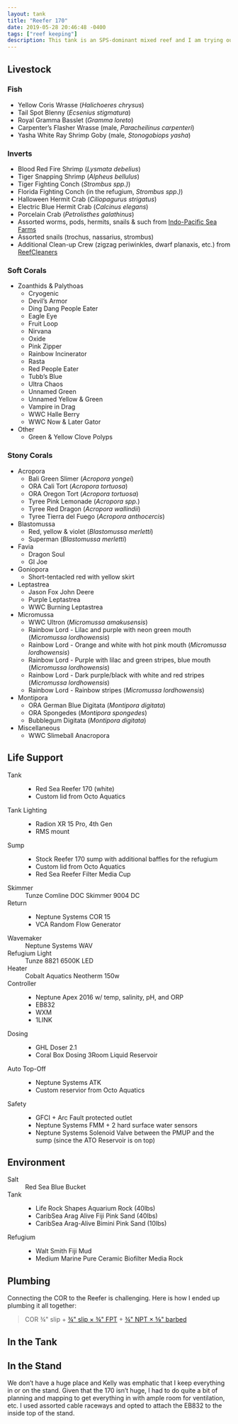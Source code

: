 ```yaml
---
layout: tank
title: "Reefer 170"
date: 2019-05-28 20:46:48 -0400
tags: ["reef keeping"]
description: This tank is an SPS-dominant mixed reef and I am trying out the Triton on this build.
---
```


## Livestock

### Fish

* Yellow Coris Wrasse (<i class="binomial">Halichoeres chrysus</i>)
* Tail Spot Blenny (<i class="binomial">Ecsenius stigmatura</i>)
* Royal Gramma Basslet (<i class="binomial">Gramma loreto</i>)
* Carpenter’s Flasher Wrasse (male, <i class="binomial">Paracheilinus carpenteri</i>)
* Yasha White Ray Shrimp Goby (male, <i class="binomial">Stonogobiops yasha</i>)

### Inverts

* Blood Red Fire Shrimp (<i class="binomial">Lysmata debelius</i>)
* Tiger Snapping Shrimp (<i class="binomial">Alpheus bellulus</i>)
* Tiger Fighting Conch (<i class="binomial">Strombus spp.)</i>)
* Florida Fighting Conch (in the refugium, <i class="binomial">Strombus spp.)</i>)
* Halloween Hermit Crab (<i class="binomial">Ciliopagurus strigatus</i>)
* Electric Blue Hermit Crab (<i class="binomial">Calcinus elegans</i>)
* Porcelain Crab (<i class="binomial">Petrolisthes galathinus</i>)
* Assorted worms, pods, hermits, snails & such from [Indo-Pacific Sea Farms](https://ipsf.com/)
* Assorted snails (trochus, nassarius, strombus)
* Additional Clean-up Crew (zigzag periwinkles, dwarf planaxis, etc.) from [ReefCleaners](https://www.reefcleaners.org/)

### Soft Corals

* Zoanthids & Palythoas
  * Cryogenic
  * Devil’s Armor
  * Ding Dang People Eater
  * Eagle Eye
  * Fruit Loop
  * Nirvana
  * Oxide
  * Pink Zipper
  * Rainbow Incinerator
  * Rasta
  * Red People Eater
  * Tubb’s Blue
  * Ultra Chaos
  * Unnamed Green
  * Unnamed Yellow & Green
  * Vampire in Drag
  * WWC Halle Berry
  * WWC Now & Later Gator
* Other
  * Green & Yellow Clove Polyps

### Stony Corals

* Acropora
  * Bali Green Slimer (<i class="binomial">Acropora yongei</i>)
  * ORA Cali Tort (<i class="binomial">Acropora tortuosa</i>)
  * ORA Oregon Tort (<i class="binomial">Acropora tortuosa</i>)
  * Tyree Pink Lemonade (<i class="species">Acropora spp.</i>)
  * Tyree Red Dragon (<i class="binomial">Acropora wallindii</i>)
  * Tyree Tierra del Fuego (<i class="binomial">Acropora anthocercis</i>)
* Blastomussa
  * Red, yellow & violet (<i class="binomial">Blastomussa merletti</i>)
  * Superman (<i class="binomial">Blastomussa merletti</i>)
* Favia
  * Dragon Soul
  * GI Joe
* Goniopora
  * Short-tentacled red with yellow skirt
* Leptastrea
  * Jason Fox John Deere 
  * Purple Leptastrea
  * WWC Burning Leptastrea
* Micromussa
  * WWC Ultron (<i class="binomial">Micromussa amakusensis</i>)
  * Rainbow Lord - Lilac and purple with neon green mouth (<i class="binomial">Micromussa lordhowensis</i>)
  * Rainbow Lord - Orange and white with hot pink mouth (<i class="binomial">Micromussa lordhowensis</i>)
  * Rainbow Lord - Purple with lilac and green stripes, blue mouth (<i class="binomial">Micromussa lordhowensis</i>)
  * Rainbow Lord - Dark purple/black with white and red stripes (<i class="binomial">Micromussa lordhowensis</i>)
  * Rainbow Lord - Rainbow stripes (<i>Micromussa lordhowensis</i>)
* Montipora
  * ORA German Blue Digitata (<i class="binomial">Montipora digitata</i>)
  * ORA Spongedes (<i class="binomial">Montipora spongedes</i>)
  * Bubblegum Digitata (<i class="binomial">Montipora digitata</i>)
* Miscellaneous
  * WWC Slimeball Anacropora

## Life Support

<dl>
  <dt>Tank</dt>
  <dd><ul>
  <li>Red Sea Reefer 170 (white)</li>
  <li>Custom lid from Octo Aquatics</li>
  </ul></dd>
  <dt>Tank Lighting</dt>
  <dd><ul>
  <li>Radion XR 15 Pro, 4th Gen</li>
  <li>RMS mount</li>
  </ul></dd>
  <dt>Sump</dt>
  <dd><ul>
  <li>Stock Reefer 170 sump with additional baffles for the refugium</li>
  <li>Custom lid from Octo Aquatics</li>
  <li>Red Sea Reefer Filter Media Cup</li>
  </ul></dd>
  <dt>Skimmer</dt>
  <dd>Tunze Comline DOC Skimmer 9004 DC</dd>
  <dt>Return</dt>
  <dd><ul>
  <li>Neptune Systems COR 15</li>
  <li>VCA Random Flow Generator</li>
  </ul></dd>
  <dt>Wavemaker</dt>
  <dd>Neptune Systems WAV</dd>
  <dt>Refugium Light</dt>
  <dd>Tunze 8821 6500K LED</dd>
  <dt>Heater</dt>
  <dd>Cobalt Aquatics Neotherm 150w</dd>
  <dt>Controller</dt>
  <dd><ul>
  <li>Neptune Apex 2016 w/ temp, salinity, pH, and ORP</li>
  <li>EB832</li>
  <li>WXM</li>
  <li>1LINK</li>
  </ul></dd>
  <dt>Dosing</dt>
  <dd><ul>
  <li>GHL Doser 2.1</li>
  <li>Coral Box Dosing 3Room Liquid Reservoir</li>
  </ul></dd>
  <dt>Auto Top-Off</dt>
  <dd><ul>
  <li>Neptune Systems ATK</li>
  <li>Custom reservior from Octo Aquatics</li>
  </ul></dd>
  <dt>Safety</dt>
  <dd><ul>
  <li>GFCI + Arc Fault protected outlet</li>
  <li>Neptune Systems FMM + 2 hard surface water sensors</li>
  <li>Neptune Systems Solenoid Valve between the PMUP and the sump (since the ATO Reservoir is on top)</li>
  </ul></dd>  
</dl>

## Environment

<dl>
  <dt>Salt</dt>
  <dd>Red Sea Blue Bucket</dd>
  <dt>Tank</dt>
  <dd><ul>
  <li>Life Rock Shapes Aquarium Rock (40lbs)</li>
  <li>CaribSea Arag Alive Fiji Pink Sand (40lbs)</li>
  <li>CaribSea Arag-Alive Bimini Pink Sand (10lbs)</li>
  </ul></dd>
  <dt>Refugium</dt>
  <dd><ul>
  <li>Walt Smith Fiji Mud</li>
  <li>Medium Marine Pure Ceramic Biofilter Media Rock</li>
  </ul></dd>
</dl>

## Plumbing

Connecting the COR to the Reefer is challenging. Here is how I ended up plumbing it all together:

> COR ¾" slip + [¾" slip × ¾" FPT](https://www.homedepot.com/p/Everbilt-3-4-in-CPVC-CTS-Slip-x-FPT-Female-Adapter-C4703HD34/100116710) + [¾" NPT × ⅝" barbed](https://www.bulkreefsupply.com/3-4-npt-x-5-8-barbed-straight-reducing-fitting-indelco.html)

## In the Tank



## In the Stand

We don’t have a huge place and Kelly was emphatic that I keep everything in or on the stand. Given that the 170 isn’t huge, I had to do quite a bit of planning and mapping to get everything in with ample room for ventilation, etc. I used assorted cable raceways and opted to attach the EB832 to the inside top of the stand.

